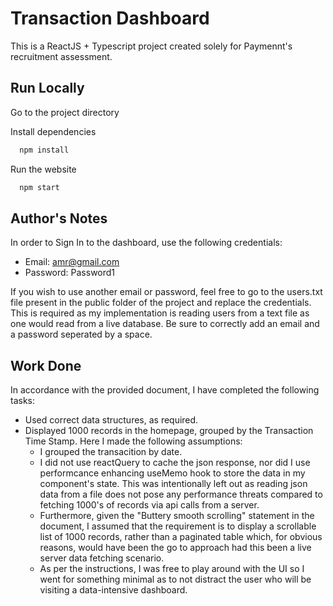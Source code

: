 
# Transaction Dashboard

This is a ReactJS + Typescript project created solely for Paymennt's recruitment assessment.


## Run Locally


Go to the project directory

Install dependencies

```bash
  npm install
```

Run the website

```bash
  npm start
```

## Author's Notes
In order to Sign In to the dashboard, use the following credentials:
- Email: amr@gmail.com
- Password: Password1

If you wish to use another email or password, feel free to go to the users.txt file present in the public folder of the project and replace the credentials. This is required as my implementation is reading users from a text file as one would read from a live database. Be sure to correctly add an email and a password seperated by a space.

## Work Done
In accordance with the provided document, I have completed the following tasks:
- Used correct data structures, as required.
- Displayed 1000 records in the homepage, grouped by the Transaction Time Stamp. Here I made the following assumptions:
    - I grouped the transacition by date.
    - I did not use reactQuery to cache the json response, nor did I use performcance enhancing useMemo hook to store the data in my component's state. This was intentionally left out as reading json data from a file does not pose any performance threats compared to fetching 1000's of records via api calls from a server.
    - Furthermore, given the "Buttery smooth scrolling" statement in the document, I assumed that the requirement is to display a scrollable list of 1000 records, rather than a paginated table which, for obvious reasons, would have been the go to approach had this been a live server data fetching scenario.
    - As per the instructions, I was free to play around with the UI so I went for something minimal as to not distract the user who will be visiting a data-intensive dashboard.